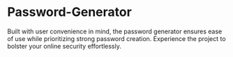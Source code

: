 # Password-Generator
Built with user convenience in mind, the password generator ensures ease of use while prioritizing strong password creation. Experience the project to bolster your online security effortlessly.
